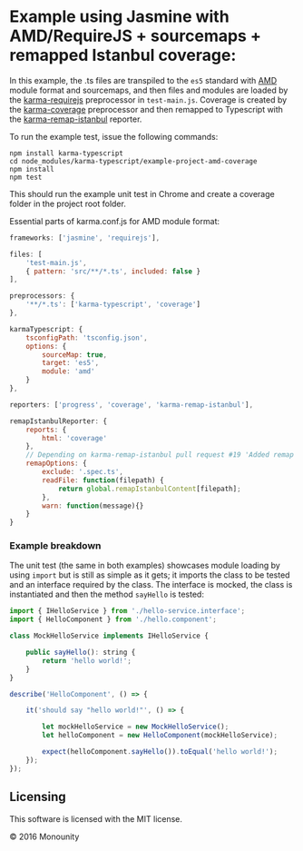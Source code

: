 # Example using Jasmine with AMD/RequireJS + sourcemaps + remapped Istanbul coverage:

In this example, the .ts files are transpiled to the `es5` standard with [AMD](https://en.wikipedia.org/wiki/Asynchronous_module_definition) module format and sourcemaps, and then files and modules are loaded by the [karma-requirejs](https://github.com/karma-runner/karma-requirejs) preprocessor in `test-main.js`. Coverage is created by the [karma-coverage](https://github.com/karma-runner/karma-coverage) preprocessor and then remapped to Typescript with the [karma-remap-istanbul](https://github.com/marcules/karma-remap-istanbul) reporter.

To run the example test, issue the following commands:

```
npm install karma-typescript
cd node_modules/karma-typescript/example-project-amd-coverage
npm install
npm test
```

This should run the example unit test in Chrome and create a coverage folder in the project root folder.

Essential parts of karma.conf.js for AMD module format:

```javascript
frameworks: ['jasmine', 'requirejs'],

files: [
    'test-main.js',
    { pattern: 'src/**/*.ts', included: false }
],

preprocessors: {
    '**/*.ts': ['karma-typescript', 'coverage']
},

karmaTypescript: {
    tsconfigPath: 'tsconfig.json',
    options: {
        sourceMap: true,
        target: 'es5',
        module: 'amd'
    }
},

reporters: ['progress', 'coverage', 'karma-remap-istanbul'],

remapIstanbulReporter: {
    reports: {
        html: 'coverage'
    },
    // Depending on karma-remap-istanbul pull request #19 'Added remap config options'
    remapOptions: {
        exclude: '.spec.ts',
        readFile: function(filepath) {
            return global.remapIstanbulContent[filepath];
        },
        warn: function(message){}
    }
}
```

### Example breakdown
The unit test (the same in both examples) showcases module loading by using `import` but is still as simple as it gets; it imports the class to be tested and an interface required by the class. The interface is mocked, the class is instantiated and then the method `sayHello` is tested:

```javascript
import { IHelloService } from './hello-service.interface';
import { HelloComponent } from './hello.component';

class MockHelloService implements IHelloService {

    public sayHello(): string {
        return 'hello world!';
    }
}

describe('HelloComponent', () => {

    it('should say "hello world!"', () => {

        let mockHelloService = new MockHelloService();
        let helloComponent = new HelloComponent(mockHelloService);

        expect(helloComponent.sayHello()).toEqual('hello world!');
    });
});
```

## Licensing

This software is licensed with the MIT license.

© 2016 Monounity
